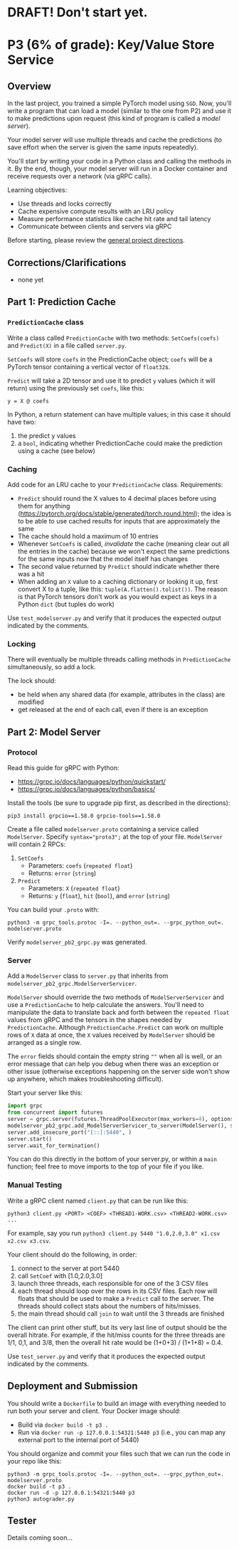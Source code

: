 # DRAFT! Don't start yet.

# P3 (6% of grade): Key/Value Store Service

## Overview

In the last project, you trained a simple PyTorch model using `SGD`.
Now, you'll write a program that can load a model (similar to the one
from P2) and use it to make predictions upon request (this kind of
program is called a *model server*).

Your model server will use multiple threads and cache the predictions
(to save effort when the server is given the same inputs repeatedly).

You'll start by writing your code in a Python class and calling the
methods in it.  By the end, though, your model server will run in a
Docker container and receive requests over a network (via gRPC calls).

Learning objectives:

* Use threads and locks correctly
* Cache expensive compute results with an LRU policy
* Measure performance statistics like cache hit rate and tail latency
* Communicate between clients and servers via gRPC

Before starting, please review the [general project directions](../projects.md).

## Corrections/Clarifications

* none yet

## Part 1: Prediction Cache

### `PredictionCache` class

Write a class called `PredictionCache` with two methods: `SetCoefs(coefs)`
and `Predict(X)` in a file called `server.py`.

`SetCoefs` will store `coefs` in the PredictionCache object; `coefs` will
be a PyTorch tensor containing a vertical vector of `float32`s.

`Predict` will take a 2D tensor and use it to predict `y` values
(which it will return) using the previously set `coefs`, like this:

```
y = X @ coefs
```

In Python, a return statement can have multiple values; in this case it should have two:
1. the predict y values
2. a `bool`, indicating whether PredictionCache could make the prediction using a cache (see below)

### Caching

Add code for an LRU cache to your `PredictionCache` class.  Requirements:

* `Predict` should round the X values to 4 decimal places before using them for anything (https://pytorch.org/docs/stable/generated/torch.round.html); the idea is to be able to use cached results for inputs that are approximately the same
* The cache should hold a maximum of 10 entries
* Whenever `SetCoefs` is called, *invalidate* the cache (meaning clear out all the entries in the cache) because we won't expect the same predictions for the same inputs now that the model itself has changes
* The second value returned by `Predict` should indicate whether there was a hit
* When adding an `X` value to a caching dictionary or looking it up, first convert X to a tuple, like this: `tuple(A.flatten().tolist())`.  The reason is that PyTorch tensors don't work as you would expect as keys in a Python `dict` (but tuples do work)

Use `test_modelserver.py` and verify that it produces the expected output indicated by the comments.

### Locking

There will eventually be multiple threads calling methods in
`PredictionCache` simultaneously, so add a lock.

The lock should:
* be held when any shared data (for example, attributes in the class) are modified
* get released at the end of each call, even if there is an exception

## Part 2: Model Server

### Protocol

Read this guide for gRPC with Python:

* https://grpc.io/docs/languages/python/quickstart/
* https://grpc.io/docs/languages/python/basics/

Install the tools (be sure to upgrade pip first, as described in the directions):

```shell
pip3 install grpcio==1.58.0 grpcio-tools==1.58.0
```

Create a file called `modelserver.proto` containing a service called
`ModelServer`.  Specify `syntax="proto3";` at the top of your file.
`ModelServer` will contain 2 RPCs:

1. `SetCoefs`
    - Parameters: `coefs` (`repeated float`)
    - Returns: `error` (`string`)
2. `Predict`
    - Parameters: `X` (`repeated float`)
    - Returns: `y` (`float`), `hit` (`bool`), and `error` (`string`)

You can build your `.proto` with:

```shell
python3 -m grpc_tools.protoc -I=. --python_out=. --grpc_python_out=. modelserver.proto
```

Verify `modelserver_pb2_grpc.py` was generated.

### Server

Add a `ModelServer` class to `server.py` that inherits from 
`modelserver_pb2_grpc.ModelServerServicer`.

`ModelServer` should override the two methods of `ModelServerServicer`
and use a `PredictionCache` to help calculate the answers.  You'll
need to manipulate the data to translate back and forth between the
`repeated float` values from gRPC and the tensors in the shapes needed
by `PredictionCache`.  Although `PredictionCache.Predict` can work on
multiple rows of `X` data at once, the `X` values received by
`ModelServer` should be arranged as a single row.

The `error` fields should contain the empty string `""` when all is
well, or an error message that can help you debug when there was an
exception or other issue (otherwise exceptions happening on the server
side won't show up anywhere, which makes troubleshooting difficult).

Start your server like this:

```python
import grpc
from concurrent import futures
server = grpc.server(futures.ThreadPoolExecutor(max_workers=4), options=(('grpc.so_reuseport', 0),))
modelserver_pb2_grpc.add_ModelServerServicer_to_server(ModelServer(), server)
server.add_insecure_port("[::]:5440", )
server.start()
server.wait_for_termination()
```

You can do this directly in the bottom of your server.py, or within a
`main` function; feel free to move imports to the top of your file if
you like.

### Manual Testing

Write a gRPC client named `client.py` that can be run like this:

```
python3 client.py <PORT> <COEF> <THREAD1-WORK.csv> <THREAD2-WORK.csv> ...
```

For example, say you run `python3 client.py 5440 "1.0,2.0,3.0" x1.csv x2.csv x3.csv`.

Your client should do the following, in order:

1. connect to the server at port 5440
2. call `SetCoef` with [1.0,2.0,3.0]
3. launch three threads, each responsible for one of the 3 CSV files
4. each thread should loop over the rows in its CSV files.  Each row will floats that should be used to make a `Predict` call to the server.  The threads should collect stats about the numbers of hits/misses.
5. the main thread should call `join` to wait until the 3 threads are finished

The client can print other stuff, but its very last line of output should be the overall hitrate.  For example, if the hit/miss counts for the three threads are 1/1, 0,1, and 3/8, then the overall hit rate would be (1+0+3) / (1+1+8) = 0.4.

Use `test_server.py` and verify that it produces the expected output indicated by the comments.

## Deployment and Submission

You should write a `Dockerfile` to build an image with everything needed to run both your server and client.  Your Docker image should:

* Build via `docker build -t p3 .`
* Run via `docker run -p 127.0.0.1:54321:5440 p3` (i.e., you can map any external port to the internal port of 5440)

You should organize and commit your files such that we can run the code in your repo like this:

```shell
python3 -m grpc_tools.protoc -I=. --python_out=. --grpc_python_out=. modelserver.proto
docker build -t p3 .
docker run -d -p 127.0.0.1:54321:5440 p3
python3 autograder.py
```

## Tester

Details coming soon...
